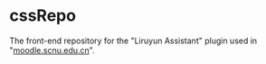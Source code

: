 # cssRepo
The front-end repository for the "Liruyun Assistant" plugin used in "[moodle.scnu.edu.cn](https://moodle.scnu.edu.cn/)".

